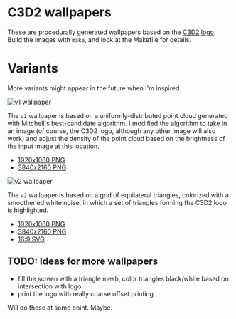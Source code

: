 # C3D2 wallpapers

These are procedurally generated wallpapers based on the [C3D2](https://c3d2.de) [logo](https://wiki.c3d2.de/Logo).
Build the images with `make`, and look at the Makefile for details.

# Variants

More variants might appear in the future when I'm inspired.

![v1 wallpaper](https://static.bethselamin.de/c3d2-wallpapers/v1-1920x1080.png)

The `v1` wallpaper is based on a uniformly-distributed point cloud generated with Mitchell's best-candidate algorithm. I modified the algorithm to take in an image (of course, the C3D2 logo, although any other image will also work) and adjust the density of the point cloud based on the brightness of the input image at this location.

* [1920x1080 PNG](https://static.bethselamin.de/c3d2-wallpapers/v1-1920x1080.png)
* [3840x2160 PNG](https://static.bethselamin.de/c3d2-wallpapers/v1-3840x2160.png)

![v2 wallpaper](https://static.bethselamin.de/c3d2-wallpapers/v2-1920x1080.png)

The `v2` wallpaper is based on a grid of equilateral triangles, colorized with a smoothened white noise, in which a set of triangles forming the C3D2 logo is highlighted.

* [1920x1080 PNG](https://static.bethselamin.de/c3d2-wallpapers/v2-1920x1080.png)
* [3840x2160 PNG](https://static.bethselamin.de/c3d2-wallpapers/v2-3840x2160.png)
* [16:9 SVG](https://static.bethselamin.de/c3d2-wallpapers/v2.svg)

## TODO: Ideas for more wallpapers

- fill the screen with a triangle mesh, color triangles black/white based on intersection with logo.
- print the logo with really coarse offset printing

Will do these at some point. Maybe.
